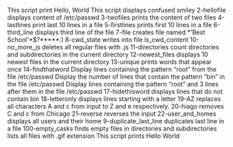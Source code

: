This script print Hello, World
This script displays confused smiley
2-hellofile displays content of /etc/passwd
3-twofiles prints the content of two files
4-lastlines print last 10 lines in a file
5-firstlines prints first 10 lines in a file
6-third_line displays third line of the file
7-file creates file named \*\'Best School\'\*$\?\*\*\*\*\*:)
8-cwd_state writes into file ls_cwd_content
10-no_more_js deletes all regular files with .js 
11-directories count directories and subdirectories in the current directory
12-newest_files displays 10 newest files in the current directory
13-unique prints words that appear once
14-findthatword Display lines containing the pattern “root” from the file /etc/passwd
Display the number of lines that contain the pattern “bin” in the file /etc/passwd
Display lines containing the pattern “root” and 3 lines after them in the file /etc/passwd
17-hidethisword displays lines that do not contain bin
18-letteronly displays lines starting with a letter
19-AZ replaces all characters A and c from input to Z and e respectively.
20-hiago removes C and c from Chicago
21-reverse reverses the input
22-user_and_homes displays all users and their home
9-duplicate_last_line duplicates last line in a file
100-empty_casks finds empty files in directories and subdirectories
lists all files with .gif extension
This script prints Hello World
